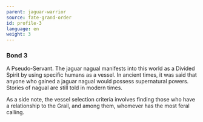```yaml
---
parent: jaguar-warrior
source: fate-grand-order
id: profile-3
language: en
weight: 3
---
```


### Bond 3

A Pseudo-Servant.
The jaguar nagual manifests into this world as a Divided Spirit by using specific humans as a vessel. In ancient times, it was said that anyone who gained a jaguar nagual would possess supernatural powers. Stories of nagual are still told in modern times.

As a side note, the vessel selection criteria involves finding those who have a relationship to the Grail, and among them, whomever has the most feral calling.
